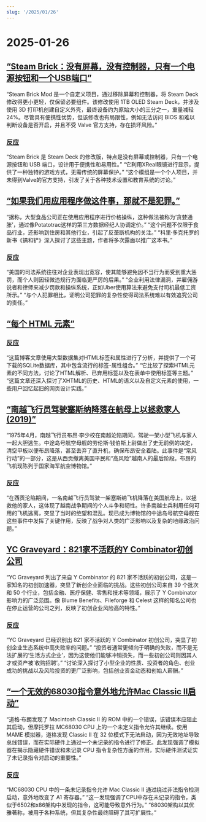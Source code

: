 ```yaml
---
slug: '/2025/01/26'
---
```


# 2025-01-26

## [“Steam Brick：没有屏幕，没有控制器，只有一个电源按钮和一个USB端口”](https://crastinator-pro.github.io/steam-brick/)

“Steam Brick Mod 是一个自定义项目，通过移除屏幕和控制器，将 Steam Deck 修改得更小更轻，仅保留必要组件。该修改使用 1TB OLED Steam Deck，并涉及使用 3D 打印机创建自定义外壳，最终设备约为原始大小的三分之一，重量减轻 24%。尽管具有便携性优势，但该修改也有局限性，例如无法访问 BIOS 和难以判断设备是否开启，并且不受 Valve 官方支持，存在损坏风险。”

### [反应](https://news.ycombinator.com/item?id=42825441)

“Steam Brick 是 Steam Deck 的修改版，特点是没有屏幕或控制器，只有一个电源按钮和 USB 端口，设计用于便携性和易用性。” “它利用XReal眼镜进行显示，提供了一种独特的游戏方式，无需传统的屏幕保护。” “这个模组是一个个人项目，并未得到Valve的官方支持，引发了关于各种技术设置和教育系统的讨论。”

## [“如果我们用应用程序做这件事，那就不是犯罪。”](https://pluralistic.net/2025/01/25/potatotrac/#carbo-loading)

“据称，大型食品公司正在使用应用程序进行价格操纵，这种做法被称为‘贪婪通胀’，通过像Potatotrac这样的第三方数据经纪人协调定价。” “这个问题不仅限于食品行业，还影响到住房和其他行业，引起了反垄断机构的关注。” “科里·多克托罗的新书《镐和铲》深入探讨了这些主题，作者将多次露面以推广这本书。”

### [反应](https://news.ycombinator.com/item?id=42830646)

“美国的司法系统往往对企业表现出宽容，使其能够避免因不当行为而受到重大惩罚，而个人则因轻微违规行为面临更严厉的后果。” “企业利用法律漏洞，并雇佣游说者和律师来减少罚款和操纵系统，正如Uber使用算法来避免支付司机最低工资所示。” “与个人犯罪相比，证明公司犯罪的复杂性使得司法系统难以有效追究公司的责任。”

## [“每个 HTML 元素”](https://iamwillwang.com/dollar/every-html-element/)

### [反应](https://news.ycombinator.com/item?id=42823722)

“这篇博客文章使用大型数据集对HTML标签和属性进行了分析，并提供了一个可下载的SQLite数据库，其中包含流行的标签-属性组合。” “它比较了探索HTML元素的不同方法，讨论了HTML解析、已弃用标签以及在表单中使用标签等主题。” “这篇文章还深入探讨了XHTML的历史、HTML的语义以及自定义元素的使用，一些用户回忆起旧的网页设计实践。”

## [“南越飞行员驾驶塞斯纳降落在航母上以拯救家人(2019)”](https://www.historynet.com/maj-buang-lys-daring-feat-to-save-his-family/)

“1975年4月，南越飞行员布昂·李少校在南越沦陷期间，驾驶一架小型飞机与家人一起大胆逃生。中途岛号航空母舰的劳伦斯·钱伯斯上尉做出了史无前例的决定，清空甲板以便布昂降落，甚至丢弃了直升机，确保布昂安全着陆。此事件是“常风行动”的一部分，这是从西贡撤离美国平民和“高风险”越南人的最后阶段。布昂的飞机现陈列于国家海军航空博物馆。”

### [反应](https://news.ycombinator.com/item?id=42826536)

“在西贡沦陷期间，一名南越飞行员驾驶一架塞斯纳飞机降落在美国航母上，以拯救他的家人，这体现了越南战争期间的个人斗争和韧性。许多南越士兵利用任何可用的飞机逃离，突显了当时的绝望和混乱。现已成为博物馆的中途岛号航空母舰在这些事件中发挥了关键作用，反映了战争对人类的广泛影响以及复杂的地缘政治问题。”

## [YC Graveyard：821家不活跃的Y Combinator初创公司](https://ycgraveyard.iamwillwang.com/)

“YC Graveyard 列出了来自 Y Combinator 的 821 家不活跃的初创公司，这是一家知名的初创加速器，突显了新创企业面临的挑战。这些初创公司来自 39 个批次和 50 个行业，包括金融、医疗保健、零售和技术等领域，展示了 Y Combinator 影响力的广泛范围。像 Blume Benefits、Fileforge 和 Celest 这样的知名公司也在停止运营的公司之列，反映了初创企业风险高的特性。”

### [反应](https://news.ycombinator.com/item?id=42828198)

“YC Graveyard 已经识别出 821 家不活跃的 Y Combinator 初创公司，突显了初创企业生态系统中高失败率的问题。” “投资者通常更倾向于明确的失败，而不是无法扩展的‘生活方式企业’，因为这使他们能够冲销损失，而一些初创公司则因其人才或资产被‘收购招聘’。” “讨论深入探讨了小型企业的性质、投资者的角色、创业成功的挑战以及风险投资的更广泛影响，包括创业资金动态和创始人薪酬。”

## [“一个无效的68030指令意外地允许Mac Classic II启动”](https://www.downtowndougbrown.com/2025/01/the-invalid-68030-instruction-that-accidentally-allowed-the-mac-classic-ii-to-successfully-boot-up/)

“道格·布朗发现了 Macintosh Classic II 的 ROM 中的一个错误，该错误本应阻止其启动，但摩托罗拉 MC68030 CPU 上的一个未定义指令允许其继续。使用 MAME 模拟器，道格发现 Classic II 在 32 位模式下无法启动，因为无效地址导致总线错误，而在实际硬件上通过一个未记录的指令进行了修正。此发现强调了模拟器在揭示隐藏硬件错误和未记录 CPU 指令复杂性方面的作用，实际硬件测试证实了未记录指令对启动的重要性。”

### [反应](https://news.ycombinator.com/item?id=42824562)

“MC68030 CPU 中的一条未记录指令允许 Mac Classic II 通过绕过非法指令检测启动，意外地改变了 A1 寄存器。” “这一发现强调了CPU中存在未记录的指令，类似于6502和x86架构中发现的指令，这可能导致意外行为。” “68030架构以其优雅著称，被用于各种系统，但其复杂性最终阻碍了其可扩展性。”

<head>
  <meta property="og:title" content="“Steam Brick：没有屏幕，没有控制器，只有一个电源按钮和一个USB端口”" />
  <meta property="og:type" content="website" />
  <meta property="og:image" content="https://og.cho.sh/api/og/?title=%E2%80%9CSteam%20Brick%EF%BC%9A%E6%B2%A1%E6%9C%89%E5%B1%8F%E5%B9%95%EF%BC%8C%E6%B2%A1%E6%9C%89%E6%8E%A7%E5%88%B6%E5%99%A8%EF%BC%8C%E5%8F%AA%E6%9C%89%E4%B8%80%E4%B8%AA%E7%94%B5%E6%BA%90%E6%8C%89%E9%92%AE%E5%92%8C%E4%B8%80%E4%B8%AAUSB%E7%AB%AF%E5%8F%A3%E2%80%9D&subheading=2025%E5%B9%B41%E6%9C%8826%E6%97%A5%E6%98%9F%E6%9C%9F%E6%97%A5%3A%20%E9%BB%91%E5%AE%A2%E6%96%B0%E9%97%BB%E6%91%98%E8%A6%81" />
</head>
